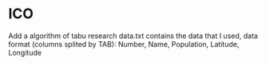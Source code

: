 # ICO
Add a algorithm of tabu research
data.txt contains the data that I used, data  format (columns splited by TAB): 
  Number, Name, Population, Latitude, Longitude

